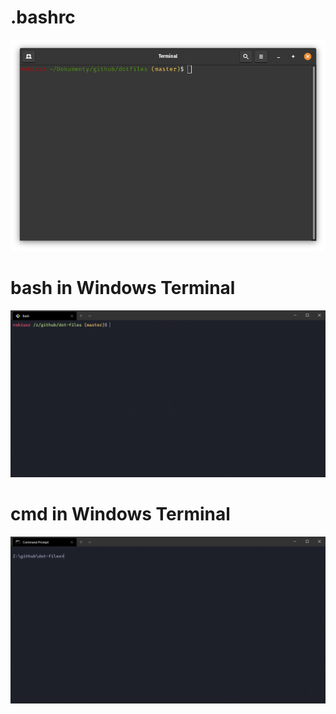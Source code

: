 # .bashrc
![bashrc](screenshots/bashrc.png)
# bash in Windows Terminal
![bashrc](screenshots/bashWindowsTerminal.png)
# cmd in Windows Terminal
![bashrc](screenshots/cmdWindowsTerminal.png)